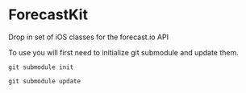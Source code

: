 ForecastKit
===========

Drop in set of iOS classes for the forecast.io API

To use you will first need to initialize git submodule and update them.

`git submodule init`

`git submodule update`